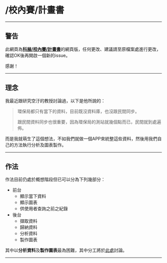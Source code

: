# /校內賽/計畫書

---

## 警告

此網頁為[**科展/校內賽/計畫書**](https://github.com/Andrew-Source/School-Science-Research/blob/school/plan.md)的網頁版，任何更改、建議請至原檔案處進行更改，確認OK後再開啟一個新的issue。

感謝！

---

## 理念

我最近跟研究空汙的教授討論過，以下是他所說的：

> 環保局都只有當下的資料，目前既沒資料庫，也沒跟民間同步。
> 
> 跟民間資料同步也很重要，因為環保局的測站就幾個點而已，民間就到處遍佈。

而是我就萌生了這個想法，不如我們就做一個APP來統整這些資料，然後用我們自己的方法執行分析及圖表製作。

---

## 作法

作法目前仍處於概想階段但已可以分為下列幾部分：

  * 前台
    * 顯示當下資料
    * 顯示圖表
    * 供使用者查詢之前之紀錄
  * 後台
    * 擷取資料
    * 歸納資料
    * 分析資料
    * 製作圖表

其中以**分析資料**及**製作圖表**最為困難，其中分工將於[此處](https://github.com/Andrew-Source/School-Science-Research/issues/2)討論。

---
